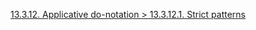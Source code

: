 [13.3.12. Applicative do-notation > 13.3.12.1. Strict patterns](https://downloads.haskell.org/~ghc/8.6.5/docs/html/users_guide/glasgow_exts.html#strict-patterns)
